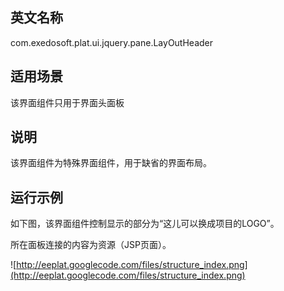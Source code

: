 ## 英文名称 ##

com.exedosoft.plat.ui.jquery.pane.LayOutHeader

## 适用场景 ##

该界面组件只用于界面头面板

## 说明 ##

该界面组件为特殊界面组件，用于缺省的界面布局。

## 运行示例 ##


如下图，该界面组件控制显示的部分为“这儿可以换成项目的LOGO”。


所在面板连接的内容为资源（JSP页面）。

![http://eeplat.googlecode.com/files/structure_index.png](http://eeplat.googlecode.com/files/structure_index.png)